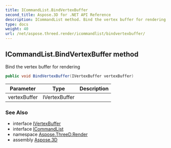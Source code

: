 ```yaml
---
title: ICommandList.BindVertexBuffer
second_title: Aspose.3D for .NET API Reference
description: ICommandList method. Bind the vertex buffer for rendering
type: docs
weight: 40
url: /net/aspose.threed.render/icommandlist/bindvertexbuffer/
---
```

## ICommandList.BindVertexBuffer method

Bind the vertex buffer for rendering

```csharp
public void BindVertexBuffer(IVertexBuffer vertexBuffer)
```

| Parameter | Type | Description |
| --- | --- | --- |
| vertexBuffer | IVertexBuffer |  |

### See Also

* interface [IVertexBuffer](../../ivertexbuffer/)
* interface [ICommandList](../)
* namespace [Aspose.ThreeD.Render](../../../aspose.threed.render/)
* assembly [Aspose.3D](../../../)


